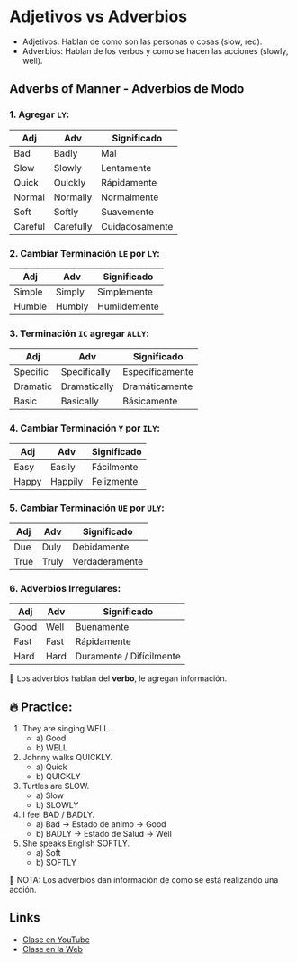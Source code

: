 # Adjetivos vs Adverbios 

- Adjetivos: Hablan de como son las personas o cosas (slow, red).
- Adverbios: Hablan de los verbos y como se hacen las acciones (slowly, well).

## Adverbs of Manner - Adverbios de Modo

### 1. Agregar `LY`:

|Adj     |Adv        |Significado    |
|--------|-----------|---------------|
|Bad     |Badly      |Mal            |
|Slow	 |Slowly     |Lentamente     |
|Quick   |Quickly    |Rápidamente    |
|Normal  |Normally   |Normalmente    |
|Soft    |Softly     |Suavemente     |
|Careful |Carefully  |Cuidadosamente |

### 2. Cambiar Terminación `LE` por `LY`:

|Adj     |Adv        |Significado  |
|--------|-----------|-------------|
|Simple  |Simply     |Simplemente  |
|Humble  |Humbly	 |Humildemente |

### 3. Terminación `IC` agregar `ALLY`:

|Adj      |Adv          |Significado    |
|---------|-------------|----------------|
|Specific |Specifically |Específicamente |
|Dramatic |Dramatically |Dramáticamente  |
|Basic    |Basically    |Básicamente     |

### 4. Cambiar Terminación `Y` por `ILY`:

|Adj   |Adv     |Significado |
|------|--------|------------|
|Easy  |Easily  |Fácilmente  |
|Happy |Happily |Felizmente  |

### 5. Cambiar Terminación `UE`  por `ULY`:

|Adj  |Adv   |Significado    |
|-----|------|---------------|
|Due  |Duly  |Debidamente    |
|True |Truly |Verdaderamente |

### 6. Adverbios Irregulares:

|Adj  |Adv   |Significado   |
|-----|------|--------------|
|Good | Well | Buenamente   |
|Fast | Fast | Rápidamente  |
|Hard | Hard | Duramente / Difícilmente |

📌 Los adverbios hablan del **verbo**, le agregan información.   

## 🔥 Practice:

1. They are singing WELL.
	- a) Good 
	- b) WELL
2. Johnny walks QUICKLY.
	- a) Quick 
	- b) QUICKLY
3. Turtles are SLOW.
	- a) Slow 
	- b) SLOWLY
4. I feel BAD / BADLY.
	- a) Bad -> Estado de animo -> Good
	- b) BADLY -> Estado de Salud -> Well
5. She speaks English SOFTLY.
	- a) Soft
	- b) SOFTLY

📌 NOTA: Los adverbios dan información de como se está realizando una acción.   

## Links

- [Clase en YouTube](https://www.youtube.com/watch?v=QQ04qYwFfi0&list=PLgrNDDl9MxYmUmf19zPiljdg8FKIRmP78&index=25)  
- [Clase en la Web](https://www.pacho8a.com/ingl%C3%A9s/curso-ingl%C3%A9s-nivel-b%C3%A1sico/lecci%C3%B3n-21/)